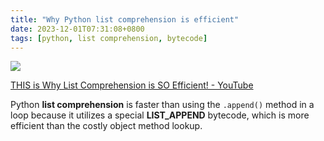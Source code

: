 ```yaml
---
title: "Why Python list comprehension is efficient"
date: 2023-12-01T07:31:08+0800
tags: [python, list comprehension, bytecode]
---
```



<div class="note-link-img-wrapper"><img src="/images/2023-12-01T073108.png"></img></div>


[THIS is Why List Comprehension is SO Efficient! - YouTube](https://youtu.be/U88M8YbAzQk)

Python **list comprehension** is faster than using the `.append()` method in a loop because it utilizes a special **LIST_APPEND** bytecode, which is more efficient than the costly object method lookup.